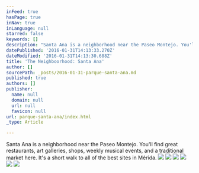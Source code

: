 ```yaml
---
inFeed: true
hasPage: true
inNav: true
inLanguage: null
starred: false
keywords: []
description: "Santa Ana is a neighborhood near the Paseo Montejo. You'll find great restaurants, art galleries, shops, and a traditional market here. It's a short walk to all of the best sites in Mérida."
datePublished: '2016-01-31T14:13:33.270Z'
dateModified: '2016-01-31T14:13:30.688Z'
title: 'The Neighboorhood: Santa Ana'
author: []
sourcePath: _posts/2016-01-31-parque-santa-ana.md
published: true
authors: []
publisher:
  name: null
  domain: null
  url: null
  favicon: null
url: parque-santa-ana/index.html
_type: Article

---
```

Santa Ana is a neighborhood near the Paseo Montejo. You'll find great restaurants, art galleries, shops, weekly musical events, and a traditional market here. It's a short walk to all of the best sites in Mérida.
![](https://the-grid-user-content.s3-us-west-2.amazonaws.com/b1d2cabd-3580-4d23-96a3-2c1dd95096f4.jpg)
![](https://the-grid-user-content.s3-us-west-2.amazonaws.com/799fba14-0a94-4bdc-a609-27119e6d2176.jpg)
![](https://the-grid-user-content.s3-us-west-2.amazonaws.com/86789d7b-4236-438f-8ffb-92ebd71ec3a2.jpg)
![](https://the-grid-user-content.s3-us-west-2.amazonaws.com/26cf947e-daee-43ea-839b-8d6fa663008c.jpg)
![](https://the-grid-user-content.s3-us-west-2.amazonaws.com/56981173-83c1-4a61-a45e-5812a5fcb0a7.JPG)
![](https://the-grid-user-content.s3-us-west-2.amazonaws.com/37ddac90-aa76-4d81-a8bf-847f298a6433.JPG)